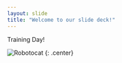 ```yaml
---
layout: slide
title: "Welcome to our slide deck!"
---
```


Training Day!

![Robotocat](https://octodex.github.com/images/Robotocat.png)
{: .center}
